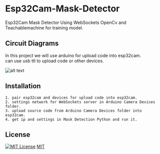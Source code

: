 # Esp32Cam-Mask-Detector
Esp32Cam Mask Detector Using WebSockets OpenCv and Teachablemachine for training model.


## Circuit Diagrams
In this project we will use arduino for upload code into esp32cam.                     
can use usb ttl to upload code or other devices.

![alt text](https://cdn.discordapp.com/attachments/878465279628308571/1017243715275870329/Screenshot_2022-09-08_082053.png)

## Installation
    1. pair esp32cam and devices for upload code into esp32cam.
    2. settings network for WebSockets server in Arduino Camera Devices folder.
    3. upload source code from Arduino Camera Devices folder into esp32cam.
    4. get ip and settings in Mask Detection Python and run it.

## License
[![MIT License](https://img.shields.io/badge/License-MIT-green.svg)](https://choosealicense.com/licenses/mit/)
[MIT](https://choosealicense.com/licenses/mit/)
